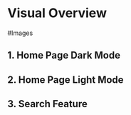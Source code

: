 # Visual Overview

#Images

## 1. Home Page Dark Mode




## 2. Home Page Light Mode



## 3. Search Feature



